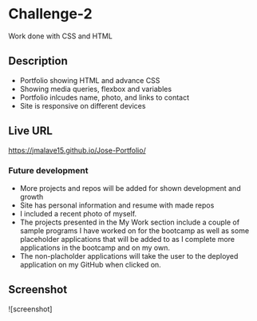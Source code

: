 # Challenge-2

Work done with CSS and HTML

## Description
* Portfolio showing HTML and advance CSS 
* Showing media queries, flexbox and variables
* Portfolio inlcudes name, photo, and links to contact
* Site is responsive on different devices

## Live URL 
https://jmalave15.github.io/Jose-Portfolio/

### Future development 

- More projects and repos will be added for shown development and growth
- Site has personal information and resume with made repos 
- I included a recent photo of myself.
- The projects presented in the My Work section include a couple of sample programs I have worked on for the bootcamp as well as some placeholder applications that will be added to as I complete more applications in the bootcamp and on my own.
- The non-placholder applications will take the user to the deployed application on my GitHub when clicked on.

## Screenshot
![screenshot]



